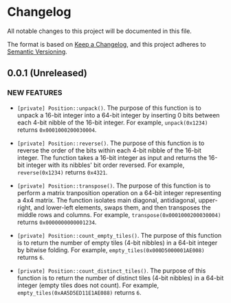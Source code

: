 # Changelog

All notable changes to this project will be documented in this file.

The format is based on [Keep a Changelog](https://keepachangelog.com/en/1.1.0/),
and this project adheres to [Semantic Versioning](https://semver.org/spec/v2.0.0.html).

## 0.0.1 (Unreleased)

### NEW FEATURES

- `[private] Position::unpack()`. The purpose of this function is to unpack a 16-bit integer into a 64-bit integer by inserting 0 bits between each 4-bit nibble of the 16-bit integer. For example, `unpack(0x1234)` returns `0x0001000200030004`.

- `[private] Position::reverse()`. The purpose of this function is to reverse the order of the bits within each 4-bit nibble of the 16-bit integer. The function takes a 16-bit integer as input and returns the 16-bit integer with its nibbles' bit order reversed. For example, `reverse(0x1234)` returns `0x4321`.

- `[private] Position::transpose()`. The purpose of this function is to perform a matrix tranposition operation on a 64-bit integer representing a 4x4 matrix. The function isolates main diagonal, antidiagonal, upper-right, and lower-left elements, swaps them, and then transposes the middle rows and columns. For example, `transpose(0x0001000200030004)` returns `0x0000000000001234`.

- `[private] Position::count_empty_tiles()`. The purpose of this function is to return the number of empty tiles (4-bit nibbles) in a 64-bit integer by bitwise folding. For example, `empty_tiles(0x000D5000001AE008)` returns `6`.

- `[private] Position::count_distinct_tiles()`. The purpose of this function is to return the number of distinct tiles (4-bit nibbles) in a 64-bit integer (empty tiles does not count). For example, `empty_tiles(0xAA5D5ED11E1AE088)` returns `6`.



<!-- ### ENHANCEMENTS -->
<!-- ### BUG FIXES -->
<!-- ### DEPRECATIONS -->
<!-- ### REMOVALS -->